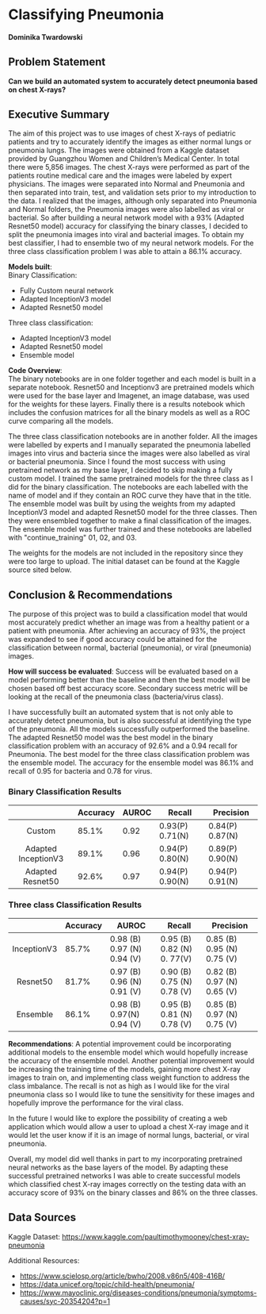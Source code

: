# Classifying Pneumonia
#### Dominika Twardowski

## Problem Statement
**Can we build an automated system to accurately detect pneumonia based on chest X-rays?**



## Executive Summary
The aim of this project was to use images of chest X-rays of pediatric patients and try to accurately identify the images as either normal lungs or pneumonia lungs. The images were obtained from a Kaggle dataset provided by Guangzhou Women and Children’s Medical Center. In total there were 5,856 images.  The chest X-rays were performed as part of the patients routine medical care and the images were labeled by expert physicians. The images were separated into Normal and Pneumonia and then separated into train, test, and validation sets prior to my introduction to the data.  I realized that the images, although only separated into Pneumonia and Normal folders, the Pneumonia images were also labelled as viral or bacterial. So after building a neural network model with a 93% (Adapted Resnet50 model) accuracy for classifying the binary classes, I decided to split the pneumonia images into viral and bacterial images. To obtain my best classifier, I had to ensemble two of my neural network models. For the three class classification problem I was able to attain a 86.1% accuracy.

**Models built**:   
Binary Classification:
- Fully Custom neural network
- Adapted InceptionV3 model
- Adapted Resnet50 model

Three class classification:
- Adapted InceptionV3 model
- Adapted Resnet50 model
- Ensemble model
  
**Code Overview**:  
The binary notebooks are in one folder together and each model is built in a separate notebook. Resnet50 and Inceptionv3 are pretrained models which were used for the base layer and Imagenet, an  image database, was used for the weights for these layers. Finally there is a results notebook which includes the confusion matrices for all the binary models as well as a ROC curve comparing all the models. 
  
The three class classification notebooks are in another folder. All the images were labelled by experts and I manually separated the pneumonia labelled images into virus and bacteria since the images were also labelled as viral or bacterial pneumonia. Since I found the most success with using pretrained network as my base layer, I decided to skip making a fully custom model. I trained the same pretrained models for the three class as I did for the binary classification. The notebooks are each labelled with the name of model and if they contain an ROC curve they have that in the title. The ensemble model was built by using the weights from my adapted InceptionV3 model and adapted Resnet50 model for the three classes. Then they were ensembled together to make a final classification of the images. The ensemble model was further trained and these notebooks are labelled with "continue_training" 01, 02, and 03. 


The weights for the models are not included in the repository since they were too large to upload. The initial dataset can be found at the Kaggle source sited below. 

## Conclusion & Recommendations
  
The purpose of this project was to build a classification model that would most accurately predict whether an image was from a healthy patient or a patient with pneumonia. After achieving an accuracy of 93%, the project was expanded to see if good accuracy could be attained for the classification between normal, bacterial (pneumonia), or viral (pneumonia) images.
  
**How will success be evaluated**: Success will be evaluated based on a model performing better than the baseline and then the best model will be chosen based off best accuracy score. Secondary success metric will be looking at the recall of the pneumonia class (bacteria/virus class).
  
I have successfully built an automated system that is not only able to accurately detect pneumonia, but is also successful at identifying the type of the pneumonia. All the models successfully outperformed the baseline. The adapted Resnet50 model was the best model in the binary classification problem with an accuracy of 92.6% and a 0.94 recall for Pneumonia. The best model for the three class classification problem was the ensemble model. The accuracy for the ensemble model was 86.1% and recall of 0.95 for bacteria and 0.78 for virus.
  
### Binary Classification Results
|                     	| Accuracy 	| AUROC 	| Recall            	| Precision         	|
|:-------------------:	|----------	|-------	|-------------------	|-------------------	|
| Custom              	| 85.1%    	| 0.92  	| 0.93(P)   0.71(N) 	| 0.84(P)   0.87(N) 	|
| Adapted InceptionV3 	| 89.1%    	| 0.96  	| 0.94(P)   0.80(N) 	| 0.89(P)   0.90(N) 	|
| Adapted Resnet50    	| 92.6%    	| 0.97  	| 0.94(P)   0.90(N) 	| 0.94(P)   0.91(N) 	|


### Three class Classification Results
|             	| Accuracy 	| AUROC                        	| Recall                       	| Precision                     	|
|:-----------:	|----------	|------------------------------	|------------------------------	|-------------------------------	|
| InceptionV3 	| 85.7%    	| 0.98 (B)  0.97 (N)  0.94 (V) 	| 0.95 (B)  0.82 (N)  0. 77(V) 	| 0.85 (B)   0.95 (N)  0.75 (V) 	|
| Resnet50    	| 81.7%    	| 0.97 (B)  0.96 (N)  0.91 (V) 	| 0.90 (B)  0.75 (N)  0.78 (V) 	| 0.82 (B)  0.97 (N)  0.65 (V)  	|
| Ensemble    	| 86.1%    	| 0.98 (B)  0.97(N)  0.94 (V)  	| 0.95 (B)  0.81 (N)  0.78 (V) 	| 0.85 (B)  0.97 (N)  0.75 (V)  	|


**Recommendations**:
  A potential improvement could be incorporating additional models to the ensemble model which would hopefully increase the accuracy of the ensemble model. Another potential improvement would be increasing the training time of the models, gaining more chest X-ray images to train on, and implementing class weight function to address the class imbalance. The recall is not as high as I would like for the viral pneumonia class so I would like to tune the sensitivity for these images and hopefully improve the performance for the viral class.

 In the future I would like to explore the possibility of creating a web application which would allow a user to upload a chest X-ray image and it would let the user know if it is an image of normal lungs, bacterial, or viral pneumonia. 

Overall, my model did well thanks in part to my  incorporating pretrained neural networks as the base layers of the model. By adapting these successful pretrained networks I was able to create successful models which classified chest X-ray images correctly on the testing data with an accuracy score of 93% on the binary classes and 86% on the three classes.

## Data Sources
Kaggle Dataset: https://www.kaggle.com/paultimothymooney/chest-xray-pneumonia

Additional Resources:  
- https://www.scielosp.org/article/bwho/2008.v86n5/408-416B/ 
- https://data.unicef.org/topic/child-health/pneumonia/ 
- https://www.mayoclinic.org/diseases-conditions/pneumonia/symptoms-causes/syc-20354204?p=1
